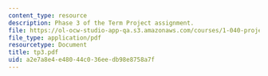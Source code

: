 ```yaml
---
content_type: resource
description: Phase 3 of the Term Project assignment.
file: https://ol-ocw-studio-app-qa.s3.amazonaws.com/courses/1-040-project-management-spring-2004/a2e7a8e4e48044c036eedb98e8758a7f_tp3.pdf
file_type: application/pdf
resourcetype: Document
title: tp3.pdf
uid: a2e7a8e4-e480-44c0-36ee-db98e8758a7f
---
```

